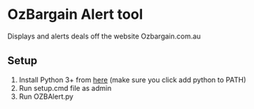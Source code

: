 # OzBargain Alert tool
Displays and alerts deals off the website Ozbargain.com.au
## Setup
1. Install Python 3+ from [here](https://www.python.org/downloads/) (make sure you click add python to PATH)
2. Run setup.cmd file as admin
3. Run OZBAlert.py
